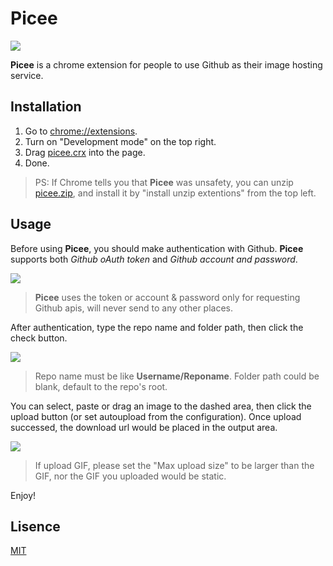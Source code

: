 # Picee

![](./preview/logo.png)

**Picee** is a chrome extension for people to use Github as their image hosting service.

## Installation
1. Go to [chrome://extensions](chrome://extensions).
2. Turn on "Development mode" on the top right.
3. Drag [picee.crx](https://github.com/jrainlau/picee/releases/download/1.0.0/picee.crx) into the page.
4. Done.

> PS: If Chrome tells you that **Picee** was unsafety, you can unzip [picee.zip](https://github.com/jrainlau/picee/releases/download/1.0.0/picee.zip), and install it by "install unzip extentions" from the top left.

## Usage

Before using **Picee**, you should make authentication with Github. **Picee** supports both *Github oAuth token* and *Github account and password*.

![](./preview/login.gif)

> **Picee** uses the token or account & password only for requesting Github apis, will never send to any other places.

After authentication, type the repo name and folder path, then click the check button.

![](./preview/usage-2.gif)

> Repo name must be like **Username/Reponame**. Folder path could be blank, default to the repo's root.

You can select, paste or drag an image to the dashed area, then click the upload button (or set autoupload from the configuration). Once upload successed, the download url would be placed in the output area.

![](./preview/usage-1.gif)

> If upload GIF, please set the "Max upload size" to be larger than the GIF, nor the GIF you uploaded would be static.

Enjoy!

## Lisence
[MIT](./LICENSE)
